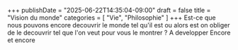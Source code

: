 +++
publishDate = "2025-06-22T14:35:04-09:00"
draft = false
title = "Vision du monde"
categories = [ "Vie", "Philosophie" ]
+++
Est-ce que nous pouvons encore decouvrir le monde tel qu'il est ou alors est on obliger de le decouvrir tel que l'on veut pour vous le montrer ?
A developper
Encore et encore
